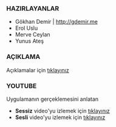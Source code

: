### HAZIRLAYANLAR

- Gökhan Demir | http://gdemir.me
- Erol Uslu
- Merve Ceylan
- Yunus Ateş

### AÇIKLAMA

Açıklamalar için [tıklayınız](http://github.com/19bal/cv-code/tree/master/03-itme)

### YOUTUBE

Uygulamanın gerçeklemesini anlatan 

- **Sessiz** video'yu izlemek için [tıklayınız](http://www.youtube.com/watch?v=spZRE8vLLt8)
- **Sesli** video'yu izlemek için [tıklayınız](http://youtu.be/mu_sFnyK5Ao)
